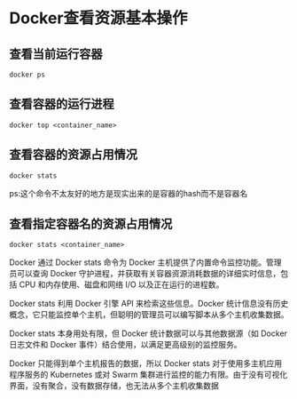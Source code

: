 # Docker查看资源基本操作

## 查看当前运行容器
```shell
docker ps
```

## 查看容器的运行进程
```shell
docker top <container_name>
```

## 查看容器的资源占用情况
```shell
docker stats
```

ps:这个命令不太友好的地方是现实出来的是容器的hash而不是容器名

## 查看指定容器名的资源占用情况
```
docker stats <container_name>
```

Docker 通过 Docker stats 命令为 Docker 主机提供了内置命令监控功能。管理员可以查询 Docker 守护进程，并获取有关容器资源消耗数据的详细实时信息，包括 CPU 和内存使用、磁盘和网络 I/O 以及正在运行的进程数。

Docker stats 利用 Docker 引擎 API 来检索这些信息。Docker 统计信息没有历史概念，它只能监控单个主机，但聪明的管理员可以编写脚本从多个主机收集数据。

Docker stats 本身用处有限，但 Docker 统计数据可以与其他数据源（如 Docker 日志文件和 Docker 事件）结合使用，以满足更高级别的监控服务。

Docker 只能得到单个主机报告的数据，所以 Docker stats 对于使用多主机应用程序服务的 Kubernetes 或对 Swarm 集群进行监控的能力有限。由于没有可视化界面，没有聚合，没有数据存储，也无法从多个主机收集数据